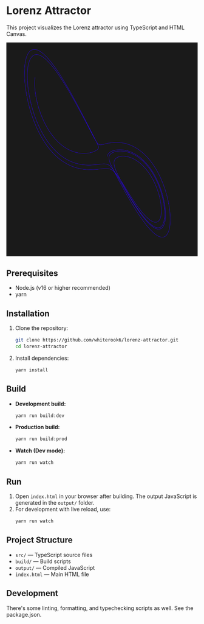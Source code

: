 # Lorenz Attractor

This project visualizes the Lorenz attractor using TypeScript and HTML Canvas.

![Screenshot](Screenshot.png)

## Prerequisites
- Node.js (v16 or higher recommended)
- yarn

## Installation
1. Clone the repository:
   ```sh
   git clone https://github.com/whiterook6/lorenz-attractor.git
   cd lorenz-attractor
   ```
2. Install dependencies:
   ```sh
   yarn install
   ```

## Build
- **Development build:**
  ```sh
  yarn run build:dev
  ```
- **Production build:**
  ```sh
  yarn run build:prod
  ```
- **Watch (Dev mode):**
  ```sh
  yarn run watch
  ```

## Run
1. Open `index.html` in your browser after building. The output JavaScript is generated in the `output/` folder.
2. For development with live reload, use:
   ```sh
   yarn run watch
   ```

## Project Structure
- `src/` — TypeScript source files
- `build/` — Build scripts
- `output/` — Compiled JavaScript
- `index.html` — Main HTML file

## Development

There's some linting, formatting, and typechecking scripts as well. See the package.json.